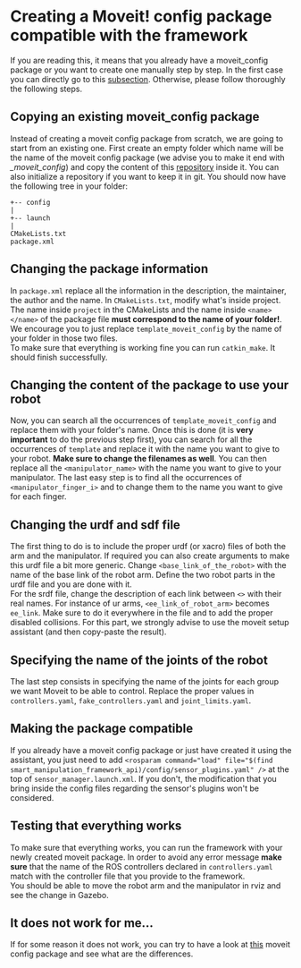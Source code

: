 # Creating a Moveit! config package compatible with the framework
If you are reading this, it means that you already have a moveit_config package or you want to create one manually step by step. In the first case you can directly go to this [subsection](##making-the-package-compatible). Otherwise, please follow thoroughly the following steps.

## Copying an existing moveit_config package
Instead of creating a moveit config package from scratch, we are going to start from an existing one. First create an empty folder which name will be the name of the moveit config package (we advise you to make it end with *_moveit_config*) and copy the content of this [repository](https://github.com/ARQ-CRISP/template_moveit_config.git) inside it. You can also initialize a repository if you want to keep it in git. You should now have the following tree in your folder:
```
+-- config
|
+-- launch
|
CMakeLists.txt
package.xml
```

## Changing the package information
In `package.xml` replace all the information in the description, the maintainer, the author and the name. In `CMakeLists.txt`, modify what's inside project. The name inside `project` in the CMakeLists and the name inside `<name> </name>` of the package file **must correspond to the name of your folder!**. We encourage you to just replace `template_moveit_config` by the name of your folder in those two files.<br/>
To make sure that everything is working fine you can run `catkin_make`. It should finish successfully.

## Changing the content of the package to use your robot
Now, you can search all the occurrences of `template_moveit_config` and replace them with your folder's name. Once this is done (it is **very important** to do the previous step first), you can search for all the occurrences of `template` and replace it with the name you want to give to your robot. **Make sure to change the filenames as well**. You can then replace all the `<manipulator_name>` with the name you want to give to your manipulator. The last easy step is to find all the occurrences of `<manipulator_finger_i>` and to change them to the name you want to give for each finger.

## Changing the urdf and sdf file
The first thing to do is to include the proper urdf (or xacro) files of both the arm and the manipulator. If required you can also create arguments to make this urdf file a bit more generic. Change `<base_link_of_the_robot>` with the name of the base link of the robot arm. Define the two robot parts in the urdf file and you are done with it. <br/>
For the srdf file, change the description of each link between `<>` with their real names. For instance of ur arms, `<ee_link_of_robot_arm>` becomes `ee_link`. Make sure to do it everywhere in the file and to add the proper disabled collisions. For this part, we strongly advise to use the moveit setup assistant (and then copy-paste the result).

## Specifying the name of the joints of the robot
The last step consists in specifying the name of the joints for each group we want Moveit to be able to control. Replace the proper values in `controllers.yaml`, `fake_controllers.yaml` and `joint_limits.yaml`.

## Making the package compatible
If you already have a moveit config package or just have created it using the assistant, you just need to add `<rosparam command="load" file="$(find smart_manipulation_framework_api)/config/sensor_plugins.yaml" />` at the top of `sensor_manager.launch.xml`. If you don't, the modification that you bring inside the config files regarding the sensor's plugins won't be considered.

## Testing that everything works
To make sure that everything works, you can run the framework with your newly created moveit package. In order to avoid any error message **make sure** that the name of the ROS controllers declared in `controllers.yaml` match with the controller file that you provide to the framework. <br/>
You should be able to move the robot arm and the manipulator in rviz and see the change in Gazebo.

## It does not work for me...
If for some reason it does not work, you can try to have a look at [this](https://github.com/ARQ-CRISP/arq_ur5_ezgripper_moveit_config) moveit config package and see what are the differences.
